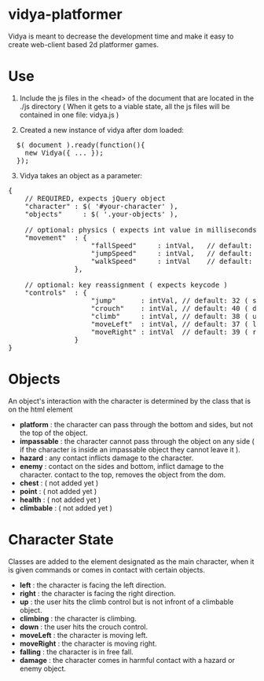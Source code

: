 vidya-platformer
================

Vidya is meant to decrease the development time and make it easy to create web-client based 2d platformer games.

Use
================

1. Include the js files in the &lt;head&gt; of the document that are located in the ./js directory ( When it gets to a viable state, all the js files will be contained in one file: vidya.js )

2. Created a new instance of vidya after dom loaded:
<pre>
  $( document ).ready(function(){
    new Vidya({ ... });
  });
</pre>

3. Vidya takes an object as a parameter:
<pre>
{
	// REQUIRED, expects jQuery object
	"character"	: $( '#your-character' ),
	"objects"	  : $( '.your-objects' ),	

	// optional: physics ( expects int value in milliseconds )
	"movement" 	: {
					"fallSpeed" 	: intVal,	// default: 20ms
					"jumpSpeed" 	: intVal,	// default: 300ms
					"walkSpeed" 	: intVal  	// default: 15ms
				},

	// optional: key reassignment ( expects keycode )
	"controls" 	: {
					"jump" 		: intVal, // default: 32 ( spacebar )
					"crouch" 	: intVal, // default: 40 ( downkey )
					"climb" 	: intVal, // default: 38 ( upkey )
					"moveLeft" 	: intVal, // default: 37 ( leftkey )
					"moveRight"	: intVal  // default: 39 ( rightkey )
				}
}
</pre>

Objects
================

An object's interaction with the character is determined by the class that is on the html element
- **platform** : the character can pass through the bottom and sides, but not the top of the object.
- **impassable** : the character cannot pass through the object on any side ( if the character is inside an impassable object they cannot leave it ).
- **hazard** : any contact inflicts damage to the character.
- **enemy** : contact on the sides and bottom, inflict damage to the character. contact to the top, removes the object from the dom.
- **chest** : ( not added yet ) 
- **point** : ( not added yet )
- **health** : ( not added yet )
- **climbable** : ( not added yet )

Character State
================

Classes are added to the element designated as the main character, when it is given commands or comes in contact with certain objects.
- **left** : the character is facing the left direction.
- **right** : the character is facing the right direction.
- **up** : the user hits the climb control but is not infront of a climbable object.
- **climbing** : the character is climbing.
- **down** : the user hits the crouch control.
- **moveLeft** : the character is moving left.
- **moveRight** : the character is moving right.
- **falling** : the character is in free fall.
- **damage** : the character comes in harmful contact with a hazard or enemy object.

